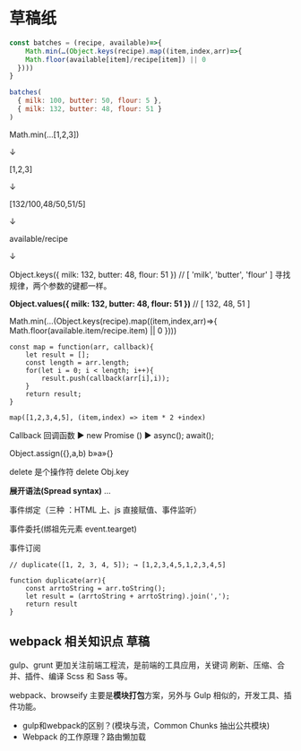 # 草稿纸



```javascript
const batches = (recipe, available)=>{
	Math.min(…(Object.keys(recipe).map((item,index,arr)=>{  					
    Math.floor(available[item]/recipe[item]) || 0  
  })))
}
```



```javascript
batches(
  { milk: 100, butter: 50, flour: 5 },
  { milk: 132, butter: 48, flour: 51 }
)
```

Math.min(…[1,2,3])

↓

[1,2,3]

↓

[132/100,48/50,51/5]

↓

available/recipe

↓

Object.keys({ milk: 132, butter: 48, flour: 51 })  // [ 'milk', 'butter', 'flour' ]  寻找规律，两个参数的键都一样。

**Object.values({ milk: 132, butter: 48, flour: 51 })** // [ 132, 48, 51 ]

Math.min(…(Object.keys(recipe).map((item,index,arr)=>{  Math.floor(available.item/recipe.item) || 0  })))





```
const map = function(arr, callback){
	let result = [];
	const length = arr.length;
	for(let i = 0; i < length; i++){
		result.push(callback(arr[i],i));
	}
	return result;
}

map([1,2,3,4,5], (item,index) => item * 2 +index)
```

Callback 回调函数  ▶  new Promise () ▶ async(); await();

Object.assign({},a,b)   b»a»{}

delete 是个操作符    delete Obj.key

**展开语法(Spread syntax)** ...

事件绑定（三种 ：HTML 上、js 直接赋值、事件监听）

事件委托(绑祖先元素 event.tearget) 

事件订阅

```
// duplicate([1, 2, 3, 4, 5]); → [1,2,3,4,5,1,2,3,4,5]

function duplicate(arr){
	const arrtoString = arr.toString();
	let result = (arrtoString + arrtoString).join(',');
	return result
}
```







## webpack 相关知识点 草稿

gulp、grunt 更加关注前端工程流，是前端的工具应用，关键词 刷新、压缩、合并、插件、编译 Scss 和 Sass 等。

webpack、browseify 主要是**模块打包**方案，另外与 Gulp 相似的，开发工具、插件功能。

- gulp和webpack的区别？(模块与流，Common Chunks 抽出公共模块)
- Webpack 的工作原理？路由懒加载


